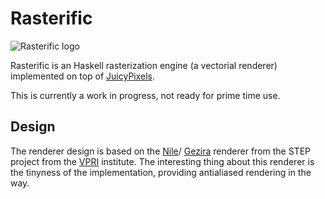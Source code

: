Rasterific
==========

![Rasterific logo](https://raw.github.com/Twinside/Rasterific/master/img/logo.png)

Rasterific is an Haskell rasterization engine (a vectorial renderer)
implemented on top of [JuicyPixels](https://github.com/Twinside/Juicy.Pixels).

This is currently a work in progress, not ready for prime time use.

Design
------
The renderer design is based on the
[Nile](https://github.com/damelang/nile)/
[Gezira](https://github.com/damelang/gezira) renderer from the STEP
project from the [VPRI](http://www.vpri.org/index.html) institute. The
interesting thing about this renderer is the tinyness of the
implementation, providing antialiased rendering in the way.

